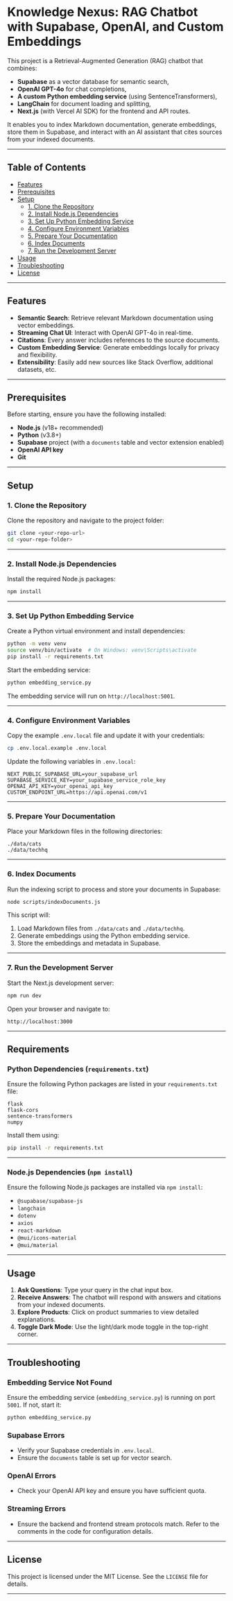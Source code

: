# Knowledge Nexus: RAG Chatbot with Supabase, OpenAI, and Custom Embeddings

This project is a Retrieval-Augmented Generation (RAG) chatbot that combines:
- **Supabase** as a vector database for semantic search,
- **OpenAI GPT-4o** for chat completions,
- **A custom Python embedding service** (using SentenceTransformers),
- **LangChain** for document loading and splitting,
- **Next.js** (with Vercel AI SDK) for the frontend and API routes.

It enables you to index Markdown documentation, generate embeddings, store them in Supabase, and interact with an AI assistant that cites sources from your indexed documents.

---

## Table of Contents

- [Features](#features)
- [Prerequisites](#prerequisites)
- [Setup](#setup)
  - [1. Clone the Repository](#1-clone-the-repository)
  - [2. Install Node.js Dependencies](#2-install-nodejs-dependencies)
  - [3. Set Up Python Embedding Service](#3-set-up-python-embedding-service)
  - [4. Configure Environment Variables](#4-configure-environment-variables)
  - [5. Prepare Your Documentation](#5-prepare-your-documentation)
  - [6. Index Documents](#6-index-documents)
  - [7. Run the Development Server](#7-run-the-development-server)
- [Usage](#usage)
- [Troubleshooting](#troubleshooting)
- [License](#license)

---

## Features

- **Semantic Search**: Retrieve relevant Markdown documentation using vector embeddings.
- **Streaming Chat UI**: Interact with OpenAI GPT-4o in real-time.
- **Citations**: Every answer includes references to the source documents.
- **Custom Embedding Service**: Generate embeddings locally for privacy and flexibility.
- **Extensibility**: Easily add new sources like Stack Overflow, additional datasets, etc.

---

## Prerequisites

Before starting, ensure you have the following installed:
- **Node.js** (v18+ recommended)
- **Python** (v3.8+)
- **Supabase** project (with a `documents` table and vector extension enabled)
- **OpenAI API key**
- **Git**

---

## Setup

### 1. Clone the Repository
Clone the repository and navigate to the project folder:
```bash
git clone <your-repo-url>
cd <your-repo-folder>
```

---

### 2. Install Node.js Dependencies
Install the required Node.js packages:
```bash
npm install
```

---

### 3. Set Up Python Embedding Service
Create a Python virtual environment and install dependencies:
```bash
python -m venv venv
source venv/bin/activate  # On Windows: venv\Scripts\activate
pip install -r requirements.txt
```

Start the embedding service:
```bash
python embedding_service.py
```

The embedding service will run on `http://localhost:5001`.

---

### 4. Configure Environment Variables
Copy the example `.env.local` file and update it with your credentials:
```bash
cp .env.local.example .env.local
```

Update the following variables in `.env.local`:
```env
NEXT_PUBLIC_SUPABASE_URL=your_supabase_url
SUPABASE_SERVICE_KEY=your_supabase_service_role_key
OPENAI_API_KEY=your_openai_api_key
CUSTOM_ENDPOINT_URL=https://api.openai.com/v1
```

---

### 5. Prepare Your Documentation
Place your Markdown files in the following directories:
```plaintext
./data/cats
./data/techhq
```

---

### 6. Index Documents
Run the indexing script to process and store your documents in Supabase:
```bash
node scripts/indexDocuments.js
```

This script will:
1. Load Markdown files from `./data/cats` and `./data/techhq`.
2. Generate embeddings using the Python embedding service.
3. Store the embeddings and metadata in Supabase.

---

### 7. Run the Development Server
Start the Next.js development server:
```bash
npm run dev
```

Open your browser and navigate to:
```plaintext
http://localhost:3000
```

---

## Requirements

### Python Dependencies (`requirements.txt`)
Ensure the following Python packages are listed in your `requirements.txt` file:
```plaintext
flask
flask-cors
sentence-transformers
numpy
```

Install them using:
```bash
pip install -r requirements.txt
```

---

### Node.js Dependencies (`npm install`)
Ensure the following Node.js packages are installed via `npm install`:
- `@supabase/supabase-js`
- `langchain`
- `dotenv`
- `axios`
- `react-markdown`
- `@mui/icons-material`
- `@mui/material`

---

## Usage
1. **Ask Questions**: Type your query in the chat input box.
2. **Receive Answers**: The chatbot will respond with answers and citations from your indexed documents.
3. **Explore Products**: Click on product summaries to view detailed explanations.
4. **Toggle Dark Mode**: Use the light/dark mode toggle in the top-right corner.

---

## Troubleshooting

### Embedding Service Not Found
Ensure the embedding service (`embedding_service.py`) is running on port `5001`. If not, start it:
```bash
python embedding_service.py
```

### Supabase Errors
- Verify your Supabase credentials in `.env.local`.
- Ensure the `documents` table is set up for vector search.

### OpenAI Errors
- Check your OpenAI API key and ensure you have sufficient quota.

### Streaming Errors
- Ensure the backend and frontend stream protocols match. Refer to the comments in the code for configuration details.

---

## License
This project is licensed under the MIT License. See the `LICENSE` file for details.

---
